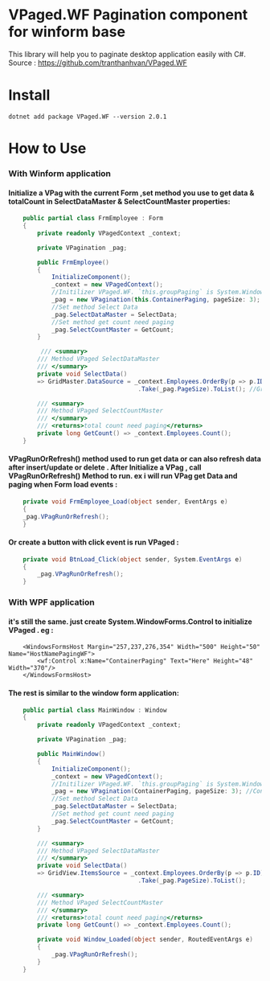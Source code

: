 # VPaged.WF Pagination component for winform base
This library will help you to paginate desktop application easily with C#.
Source : https://github.com/tranthanhvan/VPaged.WF

# Install

```dotnet add package VPaged.WF --version 2.0.1``` 

# How to Use

### With Winform application

#### Initialize a VPag with the current Form ,set method you use to get data & totalCount in SelectDataMaster & SelectCountMaster properties:
```csharp
    public partial class FrmEmployee : Form
    {
        private readonly VPagedContext _context;

        private VPagination _pag;

        public FrmEmployee()
        {
            InitializeComponent();
            _context = new VPagedContext();
            //Initilizer VPaged.WF. `this.groupPaging` is System.Windows.Forms.GroupBox type Winform Base
            _pag = new VPagination(this.ContainerPaging, pageSize: 3);
            //Set method Select Data
            _pag.SelectDataMaster = SelectData;
            //Set method get count need paging
            _pag.SelectCountMaster = GetCount;
        }

         /// <summary>
        /// Method VPaged SelectDataMaster
        /// </summary>
        private void SelectData()
        => GridMaster.DataSource = _context.Employees.OrderBy(p => p.ID).Skip((_pag.PageIndex - 1) * _pag.PageSize)
                                    .Take(_pag.PageSize).ToList(); //GridMaster is DataGridView

        /// <summary>
        /// Method VPaged SelectCountMaster
        /// </summary>
        /// <returns>total count need paging</returns>
        private long GetCount() => _context.Employees.Count();
    }
```

#### VPagRunOrRefresh() method used to run get data or can also refresh data after insert/update or delete . After Initialize a VPag , call VPagRunOrRefresh() Method to run. ex i will run VPag get Data and paging when Form load events :
```csharp
    private void FrmEmployee_Load(object sender, EventArgs e)
    {
	_pag.VPagRunOrRefresh();
    }
```
#### Or create a button with click event is run VPaged :
```csharp
    private void BtnLoad_Click(object sender, System.EventArgs e)
    {
        _pag.VPagRunOrRefresh();
    }
```

### With WPF application

#### it's still the same. just create System.WindowForms.Control to initialize VPaged . eg :
```XAML
    <WindowsFormsHost Margin="257,237,276,354" Width="500" Height="50" Name="HostNamePagingWF">
        <wf:Control x:Name="ContainerPaging" Text="Here" Height="48" Width="370"/>
    </WindowsFormsHost>
```

#### The rest is similar to the window form application:

```csharp
    public partial class MainWindow : Window
    {
        private readonly VPagedContext _context;

        private VPagination _pag;

        public MainWindow()
        {
            InitializeComponent();
            _context = new VPagedContext();
            //Initilizer VPaged.WF. `this.groupPaging` is System.Windows.Forms.GroupBox type Winform Base
            _pag = new VPagination(ContainerPaging, pageSize: 3); //ContainerPaging is child WindowsFormsHost
            //Set method Select Data
            _pag.SelectDataMaster = SelectData;
            //Set method get count need paging
            _pag.SelectCountMaster = GetCount;
        }

        /// <summary>
        /// Method VPaged SelectDataMaster
        /// </summary>
        private void SelectData()
        => GridView.ItemsSource = _context.Employees.OrderBy(p => p.ID).Skip((_pag.PageIndex - 1) * _pag.PageSize)
                                    .Take(_pag.PageSize).ToList();

        /// <summary>
        /// Method VPaged SelectCountMaster
        /// </summary>
        /// <returns>total count need paging</returns>
        private long GetCount() => _context.Employees.Count();

        private void Window_Loaded(object sender, RoutedEventArgs e)
        {
            _pag.VPagRunOrRefresh();
        }
    }
```